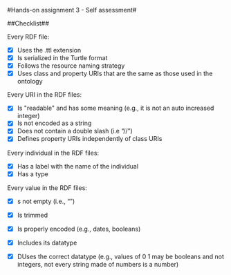 #Hands-on assignment 3 - Self assessment#

##Checklist##


Every RDF file:

- [x] Uses the .ttl extension
- [x] Is serialized in the Turtle format
- [x] Follows the resource naming strategy
- [x] Uses class and property URIs that are the same as those used in the ontology

Every URI in the RDF files:

- [x] Is "readable" and has some meaning (e.g., it is not an auto increased integer) 
- [x] Is not encoded as a string
- [x] Does not contain a double slash (i.e “//”)
- [x] Defines property URIs independently of class URIs

Every individual in the RDF files:

- [x] Has a label with the name of the individual
- [x] Has a type

Every value in the RDF files:

- [x] s not empty (i.e., “”)
- [x] Is trimmed
- [x] Is properly encoded (e.g., dates, booleans)
- [x] Includes its datatype

- [x] DUses the correct datatype (e.g., values of 0 1 may be booleans and not integers, not every string made of numbers is a number) 
